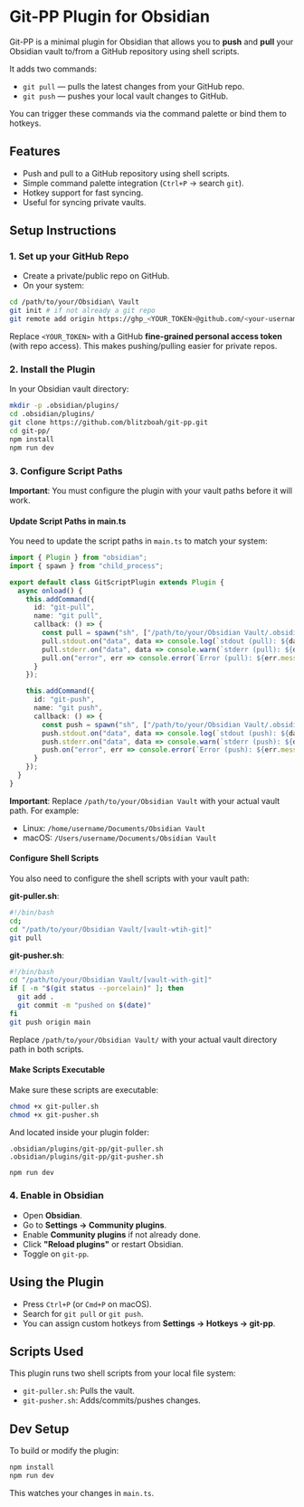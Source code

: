 # Git-PP Plugin for Obsidian

Git-PP is a minimal plugin for Obsidian that allows you to **push** and **pull** your Obsidian vault to/from a GitHub repository using shell scripts.

It adds two commands:
* `git pull` — pulls the latest changes from your GitHub repo.
* `git push` — pushes your local vault changes to GitHub.

You can trigger these commands via the command palette or bind them to hotkeys.

## Features

* Push and pull to a GitHub repository using shell scripts.
* Simple command palette integration (`Ctrl+P` → search `git`).
* Hotkey support for fast syncing.
* Useful for syncing private vaults.

## Setup Instructions

### 1. Set up your GitHub Repo

* Create a private/public repo on GitHub.
* On your system:

```bash
cd /path/to/your/Obsidian\ Vault
git init # if not already a git repo
git remote add origin https://ghp_<YOUR_TOKEN>@github.com/<your-username>/<repo-name>
```

Replace `<YOUR_TOKEN>` with a GitHub **fine-grained personal access token** (with repo access). This makes pushing/pulling easier for private repos.

### 2. Install the Plugin

In your Obsidian vault directory:

```bash
mkdir -p .obsidian/plugins/
cd .obsidian/plugins/
git clone https://github.com/blitzboah/git-pp.git
cd git-pp/
npm install
npm run dev
```

### 3. Configure Script Paths

**Important**: You must configure the plugin with your vault paths before it will work.

#### Update Script Paths in main.ts

You need to update the script paths in `main.ts` to match your system:

```typescript
import { Plugin } from "obsidian";
import { spawn } from "child_process";

export default class GitScriptPlugin extends Plugin {
  async onload() {
    this.addCommand({
      id: "git-pull",
      name: "git pull",
      callback: () => {
        const pull = spawn("sh", ["/path/to/your/Obsidian Vault/.obsidian/plugins/git-pp/git-puller.sh"]);
        pull.stdout.on("data", data => console.log(`stdout (pull): ${data}`));
        pull.stderr.on("data", data => console.warn(`stderr (pull): ${data}`));
        pull.on("error", err => console.error(`Error (pull): ${err.message}`));
      }
    });

    this.addCommand({
      id: "git-push",
      name: "git push",
      callback: () => {
        const push = spawn("sh", ["/path/to/your/Obsidian Vault/.obsidian/plugins/git-pp/git-pusher.sh"]);
        push.stdout.on("data", data => console.log(`stdout (push): ${data}`));
        push.stderr.on("data", data => console.warn(`stderr (push): ${data}`));
        push.on("error", err => console.error(`Error (push): ${err.message}`));
      }
    });
  }
}
```

**Important**: Replace `/path/to/your/Obsidian Vault` with your actual vault path. For example:
- Linux: `/home/username/Documents/Obsidian Vault`
- macOS: `/Users/username/Documents/Obsidian Vault`

#### Configure Shell Scripts

You also need to configure the shell scripts with your vault path:

**git-puller.sh**:
```bash
#!/bin/bash
cd;
cd "/path/to/your/Obsidian Vault/[vault-wtih-git]"
git pull
```

**git-pusher.sh**:
```bash
#!/bin/bash
cd "/path/to/your/Obsidian Vault/[vault-with-git]"
if [ -n "$(git status --porcelain)" ]; then
  git add .
  git commit -m "pushed on $(date)"
fi
git push origin main
```

Replace `/path/to/your/Obsidian Vault/` with your actual vault directory path in both scripts.

#### Make Scripts Executable

Make sure these scripts are executable:

```bash
chmod +x git-puller.sh
chmod +x git-pusher.sh
```

And located inside your plugin folder:

```
.obsidian/plugins/git-pp/git-puller.sh
.obsidian/plugins/git-pp/git-pusher.sh
```

```bash
npm run dev
```

### 4. Enable in Obsidian

* Open **Obsidian**.
* Go to **Settings → Community plugins**.
* Enable **Community plugins** if not already done.
* Click **"Reload plugins"** or restart Obsidian.
* Toggle on `git-pp`.

## Using the Plugin

* Press `Ctrl+P` (or `Cmd+P` on macOS).
* Search for `git pull` or `git push`.
* You can assign custom hotkeys from **Settings → Hotkeys → git-pp**.

## Scripts Used

This plugin runs two shell scripts from your local file system:
* `git-puller.sh`: Pulls the vault.
* `git-pusher.sh`: Adds/commits/pushes changes.

## Dev Setup

To build or modify the plugin:

```bash
npm install
npm run dev
```

This watches your changes in `main.ts`.
